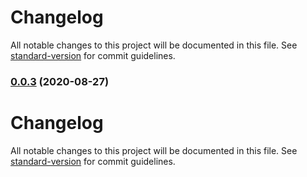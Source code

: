 # Changelog

All notable changes to this project will be documented in this file. See [standard-version](https://github.com/conventional-changelog/standard-version) for commit guidelines.

### [0.0.3](https://github.com/planjs/react-keep-alive/compare/stable-0.0.2...stable-0.0.3) (2020-08-27)

# Changelog

All notable changes to this project will be documented in this file. See [standard-version](https://github.com/conventional-changelog/standard-version) for commit guidelines.
